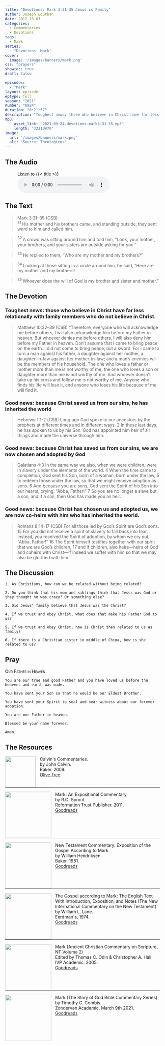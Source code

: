 ```yaml
---
title: "Devotions: Mark 3:31-35 Jesus is Family"
author: Joseph Louthan
date: 2012-10-03
categories:
  - Commentaries
  - Devotions
tags:
  - Mark
series:
  - "Devotions: Mark"
cover:
  image: '/images/banners/mark.png'
css: "prayers"
showtoc: true
draft: false

episodes:
  - "Mark"
layout: episode
eptype: full
season: "2021"
number: "0924"
duration: "0:21:57"
description: "Toughest news: those who believe in Christ have far less relationally with family members who do not believe in Christ. Good news: because Christ has saved us from our sins, we are now chosen and adopted by God"
mp3:
    asset_link: "2021-09-24-devotions-mark3-31-35.mp3"
    length: "32110478"
image: 
  url: '/images/banners/mark.png'
  alt: "Source: Theologicus"
---
```


## The Audio

<figure>
    <figcaption>Listen to {{< title >}}</figcaption>
    <audio
        controls
        src="{{< download_url >}}{{< asset_link >}}">
            <a href="{{< download_url >}}{{< asset_link >}}">
                Download audio
            </a>
    </audio>
</figure>

## The Text

>Mark 3:31–35 (CSB)  
><sup> 31 </sup> His mother and his brothers came, and standing outside, they sent word to him and called him. 

><sup> 32 </sup> A crowd was sitting around him and told him, “Look, your mother, your brothers, and your sisters are outside asking for you.” 

><sup> 33 </sup> He replied to them, “Who are my mother and my brothers?” 

><sup> 34 </sup> Looking at those sitting in a circle around him, he said, “Here are my mother and my brothers! 

><sup> 35 </sup> Whoever does the will of God is my brother and sister and mother.”

## The Devotion

### Toughest news: those who believe in Christ have far less relationally with family members who do not believe in Christ.

>Matthew 10:32–39 (CSB) “Therefore, everyone who will acknowledge me before others, I will also acknowledge him before my Father in heaven. But whoever denies me before others, I will also deny him before my Father in heaven. Don’t assume that I came to bring peace on the earth. I did not come to bring peace, but a sword. For I came to turn a man against his father, a daughter against her mother, a daughter-in-law against her mother-in-law; and a man’s enemies will be the members of his household. The one who loves a father or mother more than me is not worthy of me; the one who loves a son or daughter more than me is not worthy of me. And whoever doesn’t take up his cross and follow me is not worthy of me. Anyone who finds his life will lose it, and anyone who loses his life because of me will find it.



### Good news: because Christ saved us from our sins, he has inherited the world

>Hebrews 1:1-2 (CSB) Long ago God spoke to our ancestors by the prophets at different times and in different ways. 2 In these last days, he has spoken to us by his Son. God has appointed him heir of all things and made the universe through him.

### Good news: because Christ has saved us from our sins, we are now chosen and adopted by God

>Galatians 4:3 In the same way we also, when we were children, were in slavery under the elements of the world. 4 When the time came to completion, God sent his Son, born of a woman, born under the law, 5 to redeem those under the law, so that we might receive adoption as sons. 6 And because you are sons, God sent the Spirit of his Son into our hearts, crying, “Abba, Father!” 7 So you are no longer a slave but a son, and if a son, then God has made you an heir.

### Good news: because Christ has chosen us and adopted us, we are now co-heirs with him who has inherited the world.

>Romans 8:14-17 (CSB) For all those led by God’s Spirit are God’s sons. 15 For you did not receive a spirit of slavery to fall back into fear. Instead, you received the Spirit of adoption, by whom we cry out, “Abba, Father!” 16 The Spirit himself testifies together with our spirit that we are God’s children, 17 and if children, also heirs—heirs of God and coheirs with Christ—if indeed we suffer with him so that we may also be glorified with him.

## The Discussion

```text
1. As Christians, how can we be related without being related?

2. Do you think that his mom and siblings think that Jesus was God or they thought he was crazy? Or something else?

3. Did Jesus' family believe that Jesus was the Christ?

4. If we trust and obey Christ, what does that make his Father God to us?

5. If we trust and obey Christ, how is Christ then related to us as family?

6. If there is a Christian sister in middle of China, how is she related to us?
```

## Pray

<div style='font-variant: small-caps;'>
Our Father in Heaven
</div>

```text
You are our true and good Father and you have loved us before the heavens and earth was made.

You have sent your Son so that he would be our Eldest Brother.

You have sent your Spirit to seal and bear witness about our forever adoption.

You are our Father in heaven.

Blessed be your name forever.

Amen.
```

<div style="page-break-after: always;"></div>


## The Resources

<p style="clear:both;">

<img src="/images/resources/commentary-calvin-set.png" align="left" width="100" style="padding-right: 10px" />Calvin's Commentaries.  
by John Calvin.  
Baker. 2009.  
[Olive Tree](https://www.olivetree.com/store/product.php?productid=17517)

<p style="clear:both;">

---

<img src="/images/resources/commentary-mark-sproul.jpg" align="left" width="150" style="padding-right: 10px" />Mark: An Expositional Commentary  
by R.C. Sproul.  
Reformation Trust Publisher. 2011.  
[Goodreads](https://www.goodreads.com/book/show/13329901-mark?ac=1&from_search=true&qid=AjPCOwNAXj&rank=1)

<p style="clear:both;">

---

<img src="/images/resources/commentary-mark-hendriksen.jpg" align="left" width="150" style="padding-right: 10px" />New Testament Commentary: Exposition of the Gospel According to Mark  
by William Hendriksen.  
Baker. 1981.  
[Goodreads](https://www.goodreads.com/book/show/2365098.Mark)

<p style="clear:both;">

---

<img src="/images/resources/commentary-mark-lane.jpg" align="left" width="150" style="padding-right: 10px" />The Gospel according to Mark: The English Text With Introduction, Exposition, and Notes (The New International Commentary on the New Testament)  
by William L. Lane.  
Eerdman's. 1974.  
[Goodreads](https://www.goodreads.com/book/show/978619.The_Gospel_of_Mark?from_search=true&from_srp=true&qid=UOUMUiJ7z4&rank=2)

<p style="clear:both;">

---

<img src="/images/resources/commentary-mark-oden.jpg" align="left" width="150" style="padding-right: 10px" />Mark (Ancient Christian Commentary on Scripture, NT Volume 2)  
Edited by Thomas C. Odin & Christopher A. Hall  
IVP Academic. 2005.  
[Goodreads](https://www.goodreads.com/book/show/33015669-mark)

<p style="clear:both;">

---

<img src="/images/resources/commentary-mark-gombis.jpg" align="left" width="150" style="padding-right: 10px" />Mark (The Story of God Bible Commentary Series)  
by Timothy G. Gombis.   
Zondervan Academic. March 9th 2021.  
[Goodreads](https://www.goodreads.com/book/show/54287613-mark)

<p style="clear:both;">
